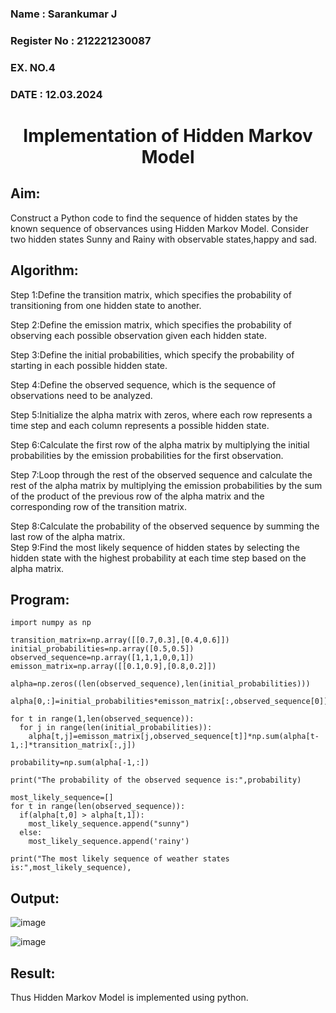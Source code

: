 <H3>Name : Sarankumar J</H3>
<H3>Register No : 212221230087</H3>
<H3>EX. NO.4</H3>
<H3>DATE : 12.03.2024</H3>
<H1 ALIGN =CENTER> Implementation of Hidden Markov Model</H1>

## Aim: 
Construct a Python code to find the sequence of hidden states by the known sequence of observances using Hidden Markov Model. Consider two hidden states Sunny and Rainy with observable states,happy and sad.

## Algorithm:

Step 1:Define the transition matrix, which specifies the probability of transitioning from  one hidden state to another.<br>

Step 2:Define the emission matrix, which specifies the probability of observing each possible observation given each hidden state.<br>

Step 3:Define the initial probabilities, which specify the probability of starting in each possible hidden state.<br>

Step 4:Define the observed sequence, which is the sequence of observations need to  be analyzed.<br>

Step 5:Initialize the alpha matrix with zeros, where each row represents a time step and each column represents a possible hidden state.<br>

Step 6:Calculate the first row of the alpha matrix by multiplying the initial  probabilities by the emission probabilities for the first observation.<br>

Step 7:Loop through the rest of the observed sequence and calculate the rest of the alpha matrix by multiplying the emission probabilities by the sum of the product of 
       the previous row of the alpha matrix and the corresponding row of the transition matrix.<br>
       
Step 8:Calculate the probability of the observed sequence by summing the last row of the alpha matrix.<br>
Step 9:Find the most likely sequence of hidden states by selecting the hidden state with the highest probability at each time step based on the alpha matrix.<br>


## Program:
```
import numpy as np

transition_matrix=np.array([[0.7,0.3],[0.4,0.6]])
initial_probabilities=np.array([0.5,0.5])
observed_sequence=np.array([1,1,1,0,0,1])
emisson_matrix=np.array([[0.1,0.9],[0.8,0.2]])

alpha=np.zeros((len(observed_sequence),len(initial_probabilities)))

alpha[0,:]=initial_probabilities*emisson_matrix[:,observed_sequence[0]]

for t in range(1,len(observed_sequence)):
  for j in range(len(initial_probabilities)):
    alpha[t,j]=emisson_matrix[j,observed_sequence[t]]*np.sum(alpha[t-1,:]*transition_matrix[:,j])

probability=np.sum(alpha[-1,:])

print("The probability of the observed sequence is:",probability)

most_likely_sequence=[]
for t in range(len(observed_sequence)):
  if(alpha[t,0] > alpha[t,1]):
    most_likely_sequence.append("sunny")
  else:
    most_likely_sequence.append('rainy')

print("The most likely sequence of weather states is:",most_likely_sequence),
```

## Output:

![image](https://github.com/SarankumarJ/Ex-4--AAI/assets/94778101/a55dde99-d543-495a-a7a5-61d52cfeddba)

![image](https://github.com/SarankumarJ/Ex-4--AAI/assets/94778101/623dc397-3bb4-4d76-b65a-784f2ddaca59)


## Result:
Thus Hidden Markov Model is implemented using python.

